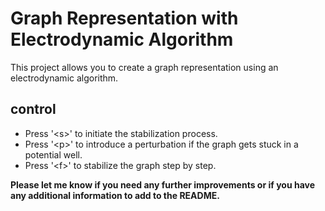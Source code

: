 # Graph Representation with Electrodynamic Algorithm
This project allows you to create a graph representation using an electrodynamic algorithm.



## control 

- Press '\<s\>' to initiate the stabilization process.
- Press '\<p\>' to introduce a perturbation if the graph gets stuck in a potential well.
- Press '\<f\>' to stabilize the graph step by step.

**Please let me know if you need any further improvements or if you have any additional information to add to the README.**

